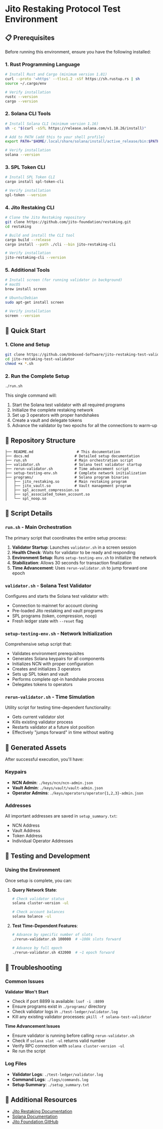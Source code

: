 # Jito Restaking Protocol Test Environment

## 📋 Prerequisites

Before running this environment, ensure you have the following installed:

### 1. Rust Programming Language

```bash
# Install Rust and Cargo (minimum version 1.81)
curl --proto '=https' --tlsv1.2 -sSf https://sh.rustup.rs | sh
source ~/.cargo/env

# Verify installation
rustc --version
cargo --version
```

### 2. Solana CLI Tools

```bash
# Install Solana CLI (minimum version 1.16)
sh -c "$(curl -sSfL https://release.solana.com/v1.18.26/install)"

# Add to PATH (add this to your shell profile)
export PATH="$HOME/.local/share/solana/install/active_release/bin:$PATH"

# Verify installation
solana --version
```

### 3. SPL Token CLI

```bash
# Install SPL Token CLI
cargo install spl-token-cli

# Verify installation
spl-token --version
```

### 4. Jito Restaking CLI

```bash
# Clone the Jito Restaking repository
git clone https://github.com/jito-foundation/restaking.git
cd restaking

# Build and install the CLI tool
cargo build --release
cargo install --path ./cli --bin jito-restaking-cli

# Verify installation
jito-restaking-cli --version
```

### 5. Additional Tools

```bash
# Install screen (for running validator in background)
# macOS
brew install screen

# Ubuntu/Debian
sudo apt-get install screen

# Verify installation
screen --version
```

## 🚀 Quick Start

### 1. Clone and Setup

```bash
git clone https://github.com/Unboxed-Software/jito-restaking-test-validator.git
cd jito-restaking-test-validator
chmod +x *.sh
```

### 2. Run the Complete Setup

```bash
./run.sh
```

This single command will:

1. Start the Solana test validator with all required programs
2. Initialize the complete restaking network
3. Set up 3 operators with proper handshakes
4. Create a vault and delegate tokens
5. Advance the validator by two epochs for all the connections to warm-up

## 📁 Repository Structure

```
├── README.md                    # This documentation
├── docs.md                     # Detailed setup documentation
├── run.sh                      # Main orchestration script
├── validator.sh                # Solana test validator startup
├── rerun-validator.sh          # Time advancement script
├── setup-testing-env.sh        # Complete network initialization
├── programs/                   # Solana program binaries
│   ├── jito_restaking.so       # Main restaking program
│   ├── jito_vault.so           # Vault management program
│   ├── spl_account_compression.so
│   ├── spl_associated_token_account.so
│   └── spl_noop.so
```

## 🔧 Script Details

### `run.sh` - Main Orchestration

The primary script that coordinates the entire setup process:

1. **Validator Startup**: Launches `validator.sh` in a screen session
2. **Health Check**: Waits for validator to be ready and responding
3. **Environment Setup**: Runs `setup-testing-env.sh` to initialize the network
4. **Stabilization**: Allows 30 seconds for transaction finalization
5. **Time Advancement**: Uses `rerun-validator.sh` to jump forward one epoch

### `validator.sh` - Solana Test Validator

Configures and starts the Solana test validator with:

- Connection to mainnet for account cloning
- Pre-loaded Jito restaking and vault programs
- SPL programs (token, compression, noop)
- Fresh ledger state with `--reset` flag

### `setup-testing-env.sh` - Network Initialization

Comprehensive setup script that:

- Validates environment prerequisites
- Generates Solana keypairs for all components
- Initializes NCN with proper configuration
- Creates and initializes 3 operators
- Sets up SPL token and vault
- Performs complete opt-in handshake process
- Delegates tokens to operators

### `rerun-validator.sh` - Time Simulation

Utility script for testing time-dependent functionality:

- Gets current validator slot
- Kills existing validator process
- Restarts validator at a future slot position
- Effectively "jumps forward" in time without waiting

## 🔑 Generated Assets

After successful execution, you'll have:

### Keypairs

- **NCN Admin**: `./keys/ncn/ncn-admin.json`
- **Vault Admin**: `./keys/vault/vault-admin.json`
- **Operator Admins**: `./keys/operators/operator{1,2,3}-admin.json`

### Addresses

All important addresses are saved in `setup_summary.txt`:

- NCN Address
- Vault Address
- Token Address
- Individual Operator Addresses

## 🧪 Testing and Development

### Using the Environment

Once setup is complete, you can:

1. **Query Network State**:

   ```bash
   # Check validator status
   solana cluster-version -ul
   
   # Check account balances
   solana balance -ul
   ```

3. **Test Time-Dependent Features**:

   ```bash
   # Advance by specific number of slots
   ./rerun-validator.sh 100000  # ~100k slots forward
   
   # Advance by full epoch
   ./rerun-validator.sh 432000  # ~1 epoch forward
   ```

## 🚨 Troubleshooting

### Common Issues

**Validator Won't Start**

- Check if port 8899 is available: `lsof -i :8899`
- Ensure programs exist in `./programs/` directory
- Check validator logs in `./test-ledger/validator.log`
- Kill any existing validator processes: `pkill -f solana-test-validator`

**Time Advancement Issues**

- Ensure validator is running before calling `rerun-validator.sh`
- Check if `solana slot -ul` returns valid number
- Verify RPC connection with `solana cluster-version -ul`
- Re run the script

### Log Files

- **Validator Logs**: `./test-ledger/validator.log`
- **Command Logs**: `./logs/commands.log`
- **Setup Summary**: `./setup_summary.txt`

## 📖 Additional Resources

- [Jito Restaking Documentation](https://jito-foundation.gitbook.io/restaking)
- [Solana Documentation](https://docs.solana.com/)
- [Jito Foundation GitHub](https://github.com/jito-foundation/restaking)
